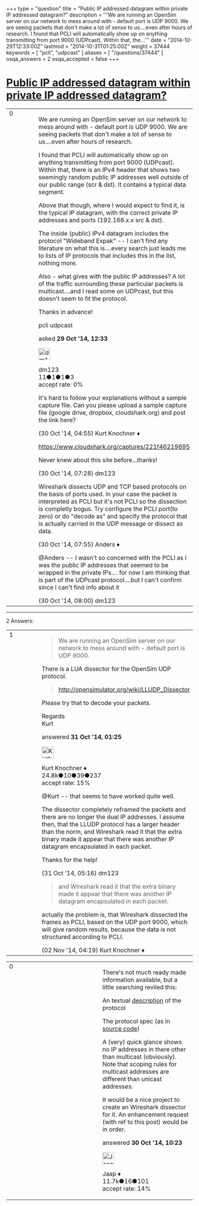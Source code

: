 +++
type = "question"
title = "Public IP addressed datagram within private IP addressed datagram?"
description = '''We are running an OpenSim server on our network to mess around with - default port is UDP 9000. We are seeing packets that don&#x27;t make a lot of sense to us....even after hours of research. I found that PCLI will automatically show up on anything transmitting from port 9000 (UDPcast). Within that, the...'''
date = "2014-10-29T12:33:00Z"
lastmod = "2014-10-31T01:25:00Z"
weight = 37444
keywords = [ "pcli", "udpcast" ]
aliases = [ "/questions/37444" ]
osqa_answers = 2
osqa_accepted = false
+++

<div class="headNormal">

# [Public IP addressed datagram within private IP addressed datagram?](/questions/37444/public-ip-addressed-datagram-within-private-ip-addressed-datagram)

</div>

<div id="main-body">

<div id="askform">

<table id="question-table" style="width:100%;"><colgroup><col style="width: 50%" /><col style="width: 50%" /></colgroup><tbody><tr class="odd"><td style="width: 30px; vertical-align: top"><div class="vote-buttons"><div id="post-37444-score" class="post-score" title="current number of votes">0</div><div id="favorite-count" class="favorite-count"></div></div></td><td><div id="item-right"><div class="question-body"><p>We are running an OpenSim server on our network to mess around with - default port is UDP 9000. We are seeing packets that don't make a lot of sense to us....even after hours of research.</p><p>I found that PCLI will automatically show up on anything transmitting from port 9000 (UDPcast). Within that, there is an IPv4 header that shows two seemingly random public IP addresses well outside of our public range (scr &amp; dst). It contains a typical data segment.</p><p>Above that though, where I would expect to find it, is the typical IP datagram, with the correct private IP addresses and ports (192.168.x.x src &amp; dst).</p><p>The inside (public) IPv4 datagram includes the protocol "Wideband Expak" -- I can't find any literature on what this is....every search just leads me to lists of IP protocols that includes this in the list, nothing more.<br />
</p><p>Also - what gives with the public IP addresses? A lot of the traffic surrounding these particular packets is multicast....and I read some on UDPcast, but this doesn't seem to fit the protocol.</p><p>Thanks in advance!</p></div><div id="question-tags" class="tags-container tags">pcli udpcast</div><div id="question-controls" class="post-controls"></div><div class="post-update-info-container"><div class="post-update-info post-update-info-user"><p>asked <strong>29 Oct '14, 12:33</strong></p><img src="https://secure.gravatar.com/avatar/1841804122cc8042fd77a88bc72b55f6?s=32&amp;d=identicon&amp;r=g" class="gravatar" width="32" height="32" alt="dm123&#39;s gravatar image" /><p>dm123<br />
<span class="score" title="11 reputation points">11</span><span title="1 badges"><span class="badge1">●</span><span class="badgecount">1</span></span><span title="1 badges"><span class="silver">●</span><span class="badgecount">1</span></span><span title="3 badges"><span class="bronze">●</span><span class="badgecount">3</span></span><br />
<span class="accept_rate" title="Rate of the user&#39;s accepted answers">accept rate:</span> <span title="dm123 has no accepted answers">0%</span> </br></p></div></div><div id="comments-container-37444" class="comments-container"><span id="37458"></span><div id="comment-37458" class="comment"><div id="post-37458-score" class="comment-score"></div><div class="comment-text"><p>It's hard to follow your explanations without a sample capture file. Can you please upload a sample capture file (google drive, dropbox, cloudshark.org) and post the link here?</p></div><div id="comment-37458-info" class="comment-info"><span class="comment-age">(30 Oct '14, 04:55)</span> Kurt Knochner ♦</div></div><span id="37463"></span><div id="comment-37463" class="comment"><div id="post-37463-score" class="comment-score"></div><div class="comment-text"><p><a href="https://www.cloudshark.org/captures/221f46219695">https://www.cloudshark.org/captures/221f46219695</a></p><p>Never knew about this site before...thanks!</p></div><div id="comment-37463-info" class="comment-info"><span class="comment-age">(30 Oct '14, 07:28)</span> dm123</div></div><span id="37464"></span><div id="comment-37464" class="comment"><div id="post-37464-score" class="comment-score"></div><div class="comment-text"><p>Wireshark dissects UDP and TCP based protocols on the basis of ports used. In your case the packet is interpreted as PCLI but it's not PCLI so the dissection is completly bogus. Try configure the PCLI port(to zero) or do "decode as" and specify the protocol that is actually carried in the UDP message or dissect as data.</p></div><div id="comment-37464-info" class="comment-info"><span class="comment-age">(30 Oct '14, 07:55)</span> Anders ♦</div></div><span id="37465"></span><div id="comment-37465" class="comment"><div id="post-37465-score" class="comment-score"></div><div class="comment-text"><p>@Anders -- I wasn't so concerned with the PCLI as I was the public IP addresses that seemed to be wrapped in the private IPs.... for now I am thinking that is part of the UDPcast protocol....but I can't confirm since I can't find info about it</p></div><div id="comment-37465-info" class="comment-info"><span class="comment-age">(30 Oct '14, 08:00)</span> dm123</div></div></div><div id="comment-tools-37444" class="comment-tools"></div><div class="clear"></div><div id="comment-37444-form-container" class="comment-form-container"></div><div class="clear"></div></div></td></tr></tbody></table>

------------------------------------------------------------------------

<div class="tabBar">

<span id="sort-top"></span>

<div class="headQuestions">

2 Answers:

</div>

</div>

<span id="37488"></span>

<div id="answer-container-37488" class="answer">

<table style="width:100%;"><colgroup><col style="width: 50%" /><col style="width: 50%" /></colgroup><tbody><tr class="odd"><td style="width: 30px; vertical-align: top"><div class="vote-buttons"><div id="post-37488-score" class="post-score" title="current number of votes">1</div></div></td><td><div class="item-right"><div class="answer-body"><blockquote><p>We are running an OpenSim server on our network to mess around with - default port is UDP 9000.</p></blockquote><p>There is a LUA dissector for the OpenSim UDP protocol.</p><blockquote><p><a href="http://opensimulator.org/wiki/LLUDP_Dissector">http://opensimulator.org/wiki/LLUDP_Dissector</a></p></blockquote><p>Please try that to decode your packets.</p><p>Regards<br />
Kurt</p></div><div class="answer-controls post-controls"></div><div class="post-update-info-container"><div class="post-update-info post-update-info-user"><p>answered <strong>31 Oct '14, 01:25</strong></p><img src="https://secure.gravatar.com/avatar/23b7bf5b13bc2c98b2e8aa9869ca5d75?s=32&amp;d=identicon&amp;r=g" class="gravatar" width="32" height="32" alt="Kurt%20Knochner&#39;s gravatar image" /><p>Kurt Knochner ♦<br />
<span class="score" title="24767 reputation points"><span>24.8k</span></span><span title="10 badges"><span class="badge1">●</span><span class="badgecount">10</span></span><span title="39 badges"><span class="silver">●</span><span class="badgecount">39</span></span><span title="237 badges"><span class="bronze">●</span><span class="badgecount">237</span></span><br />
<span class="accept_rate" title="Rate of the user&#39;s accepted answers">accept rate:</span> <span title="Kurt Knochner has 344 accepted answers">15%</span> </br></p></div></div><div id="comments-container-37488" class="comments-container"><span id="37504"></span><div id="comment-37504" class="comment"><div id="post-37504-score" class="comment-score"></div><div class="comment-text"><p>@Kurt -- that seems to have worked quite well.<br />
</p><p>The dissector completely reframed the packets and there are no longer the dual IP addresses. I assume then, that the LLUDP protocol has a larger header than the norm, and Wireshark read it that the extra binary made it appear that there was another IP datagram encapsulated in each packet.</p><p>Thanks for the help!</p></div><div id="comment-37504-info" class="comment-info"><span class="comment-age">(31 Oct '14, 05:16)</span> dm123</div></div><span id="37534"></span><div id="comment-37534" class="comment"><div id="post-37534-score" class="comment-score"></div><div class="comment-text"><blockquote><p>and Wireshark read it that the extra binary made it appear that there was another IP datagram encapsulated in each packet.</p></blockquote><p>actually the problem is, that Wireshark dissected the frames as PCLI, based on the UDP port 9000, which will give random results, because the data is not structured according to PCLI.</p></div><div id="comment-37534-info" class="comment-info"><span class="comment-age">(02 Nov '14, 04:19)</span> Kurt Knochner ♦</div></div></div><div id="comment-tools-37488" class="comment-tools"></div><div class="clear"></div><div id="comment-37488-form-container" class="comment-form-container"></div><div class="clear"></div></div></td></tr></tbody></table>

</div>

<span id="37469"></span>

<div id="answer-container-37469" class="answer">

<table style="width:100%;"><colgroup><col style="width: 50%" /><col style="width: 50%" /></colgroup><tbody><tr class="odd"><td style="width: 30px; vertical-align: top"><div class="vote-buttons"><div id="post-37469-score" class="post-score" title="current number of votes">0</div></div></td><td><div class="item-right"><div class="answer-body"><p>There's not much ready made information available, but a little searching reviled this:</p><p>An textual <a href="https://www.udpcast.linux.lu/pipermail/udpcast/2005-December/000436.html">description</a> of the protocol</p><p>The protocol spec (as in <a href="http://anonscm.debian.org/cgit/collab-maint/udpcast.git/tree/udpc-protoc.h">source code</a>)</p><p>A (very) quick glance shows no IP addresses in there other than multicast (obviously). Note that scoping rules for multicast addresses are different than unicast addresses.</p><p>It would be a nice project to create an Wireshark dissector for it. An enhancement request (with ref to this post) would be in order.</p></div><div class="answer-controls post-controls"></div><div class="post-update-info-container"><div class="post-update-info post-update-info-user"><p>answered <strong>30 Oct '14, 10:23</strong></p><img src="https://secure.gravatar.com/avatar/2337f0406681e5c72ea0e6f1f0d6c0b0?s=32&amp;d=identicon&amp;r=g" class="gravatar" width="32" height="32" alt="Jaap&#39;s gravatar image" /><p>Jaap ♦<br />
<span class="score" title="11680 reputation points"><span>11.7k</span></span><span title="16 badges"><span class="silver">●</span><span class="badgecount">16</span></span><span title="101 badges"><span class="bronze">●</span><span class="badgecount">101</span></span><br />
<span class="accept_rate" title="Rate of the user&#39;s accepted answers">accept rate:</span> <span title="Jaap has 155 accepted answers">14%</span> </br></p></div></div><div id="comments-container-37469" class="comments-container"></div><div id="comment-tools-37469" class="comment-tools"></div><div class="clear"></div><div id="comment-37469-form-container" class="comment-form-container"></div><div class="clear"></div></div></td></tr></tbody></table>

</div>

<div class="paginator-container-left">

</div>

</div>

</div>

